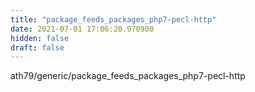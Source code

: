 ```yaml
---
title: "package_feeds_packages_php7-pecl-http"
date: 2021-07-01 17:06:20.970900
hidden: false
draft: false
---
```


ath79/generic/package_feeds_packages_php7-pecl-http

